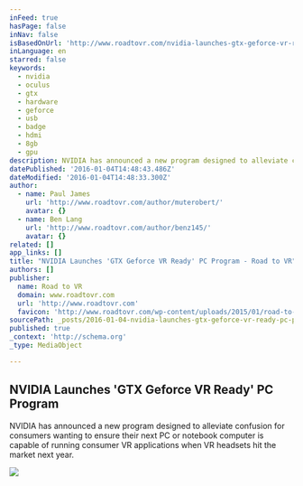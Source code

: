 ```yaml
---
inFeed: true
hasPage: false
inNav: false
isBasedOnUrl: 'http://www.roadtovr.com/nvidia-launches-gtx-geforce-vr-ready-pc-program/?platform=hootsuite'
inLanguage: en
starred: false
keywords:
  - nvidia
  - oculus
  - gtx
  - hardware
  - geforce
  - usb
  - badge
  - hdmi
  - 8gb
  - gpu
description: NVIDIA has announced a new program designed to alleviate confusion for consumers wanting to ensure their next PC or notebook computer is capable of running consumer VR applications when VR headsets hit the market next year.
datePublished: '2016-01-04T14:48:43.486Z'
dateModified: '2016-01-04T14:48:33.300Z'
author:
  - name: Paul James
    url: 'http://www.roadtovr.com/author/muterobert/'
    avatar: {}
  - name: Ben Lang
    url: 'http://www.roadtovr.com/author/benz145/'
    avatar: {}
related: []
app_links: []
title: "NVIDIA Launches 'GTX Geforce VR Ready' PC Program - Road to VR"
authors: []
publisher:
  name: Road to VR
  domain: www.roadtovr.com
  url: 'http://www.roadtovr.com'
  favicon: 'http://www.roadtovr.com/wp-content/uploads/2015/01/road-to-vr-logo-for-social-media-54aabc8av1_site_icon-150x150.png'
sourcePath: _posts/2016-01-04-nvidia-launches-gtx-geforce-vr-ready-pc-program-road-to.md
published: true
_context: 'http://schema.org'
_type: MediaObject

---
```

<article style=""><h1>NVIDIA Launches 'GTX Geforce VR Ready' PC Program</h1><p>NVIDIA has announced a new program designed to alleviate confusion for consumers wanting to ensure their next PC or notebook computer is capable of running consumer VR applications when VR headsets hit the market next year.</p><img src="http://www.roadtovr.com/wp-content/uploads/2016/01/NV-GF-VR-Ready-logo-wht-RGB.jpg" /></article>